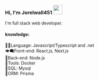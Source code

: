 ### Hi, I'm Jorelwall451 <img src="https://media.giphy.com/media/hvRJCLFzcasrR4ia7z/giphy.gif" width="30" >

I'm full stack web developer.

#### knowledge:

👨‍💻Language: Javascript/Typescript and .net   
👁‍🗨Front-end: React.js, Next.js   
🔧Back-end: Node.js   
🔧Tools: Docker   
📅SQL: Mysql   
📅ORM: Prisma   
